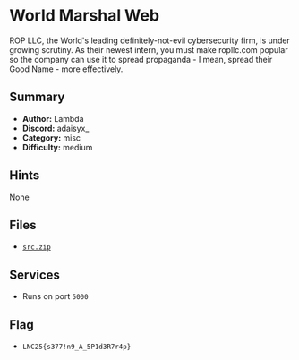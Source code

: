 # World Marshal Web

ROP LLC, the World's leading definitely-not-evil cybersecurity firm, is under growing scrutiny. As their newest intern, you must make ropllc.com popular so the company can use it to spread propaganda - I mean, spread their Good Name - more effectively.

## Summary
- **Author:** Lambda
- **Discord:** adaisyx_
- **Category:** misc
- **Difficulty:** medium

## Hints

None

## Files

- [`src.zip`](./dist/src.zip)

## Services

- Runs on port `5000`

## Flag

- `LNC25{s377!n9_A_5P1d3R7r4p}`